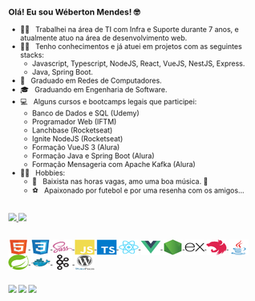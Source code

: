 ### Olá! Eu sou Wéberton Mendes! 🤓

- 🧑‍💻 &nbsp; Trabalhei na área de TI com Infra e Suporte durante 7 anos, e atualmente atuo na área de desenvolvimento web.
- 🧑‍🏫 &nbsp; Tenho conhecimentos e já atuei em projetos com as seguintes stacks:
  - Javascript, Typescript, NodeJS, React, VueJS, NestJS, Express.
  - Java, Spring Boot.
- 🏅 &nbsp; Graduado em Redes de Computadores.
- 🎓 &nbsp; Graduando em Engenharia de Software.
- 💻 &nbsp; Alguns cursos e bootcamps legais que participei:
  - Banco de Dados e SQL (Udemy)
  - Programador Web (IFTM)
  - Lanchbase (Rocketseat)
  - Ignite NodeJS (Rocketseat)
  - Formação VueJS 3 (Alura)
  - Formação Java e Spring Boot (Alura)
  - Formação Mensageria com Apache Kafka (Alura)
- 🤸‍♂️ &nbsp; Hobbies:
  - 🎸 &nbsp; Baixista nas horas vagas, amo uma boa música. 🤘
  - ⚽️ &nbsp; Apaixonado por futebol e por uma resenha com os amigos...
<br>
<div>
  <a href="https://github.com/webertonMendes">
  <img height="180em" src="https://wm-github-readme-stats.vercel.app/api?username=webertonMendes&show_icons=true&theme=slateorange&include_all_commits=true&count_private=true"/>
  <img height="180em" src="https://wm-github-readme-stats.vercel.app/api/top-langs/?username=webertonMendes&layout=compact&langs_count=7&theme=slateorange"/>
</div>
<br>
<div style="display: inline_block"><br>
  <img align="center" alt="Weberton-HTML" height="30" width="40" src="https://raw.githubusercontent.com/devicons/devicon/master/icons/html5/html5-original.svg">
  <img align="center" alt="Weberton-CSS" height="30" width="40" src="https://raw.githubusercontent.com/devicons/devicon/master/icons/css3/css3-original.svg">
  <img align="center" alt="Weberton-Sass" height="30" width="40" src="https://raw.githubusercontent.com/devicons/devicon/master/icons/sass/sass-original.svg">
  <img align="center" alt="Weberton-Js" height="30" width="40" src="https://raw.githubusercontent.com/devicons/devicon/master/icons/javascript/javascript-plain.svg">
  <img align="center" alt="Weberton-Ts" height="30" width="40" src="https://raw.githubusercontent.com/devicons/devicon/master/icons/typescript/typescript-plain.svg">
  <img align="center" alt="Weberton-React" height="30" width="40" src="https://raw.githubusercontent.com/devicons/devicon/master/icons/react/react-original.svg">
  <img align="center" alt="Weberton-Vue" height="30" width="40" src="https://raw.githubusercontent.com/devicons/devicon/master/icons/vuejs/vuejs-original.svg">
  <img align="center" alt="Weberton-Node" height="30" width="40" src="https://raw.githubusercontent.com/devicons/devicon/master/icons/nodejs/nodejs-original.svg">
  <img align="center" alt="Weberton-Express" height="30" width="40" src="https://raw.githubusercontent.com/devicons/devicon/master/icons/express/express-original.svg">
  <img align="center" alt="Weberton-NestJS" height="30" width="40" src="https://raw.githubusercontent.com/devicons/devicon/master/icons/nestjs/nestjs-original.svg">
  <img align="center" alt="Weberton-Java" height="30" width="40" src="https://raw.githubusercontent.com/devicons/devicon/master/icons/java/java-original.svg">
  <img align="center" alt="Weberton-Spring" height="30" width="40" src="https://raw.githubusercontent.com/devicons/devicon/master/icons/spring/spring-original.svg">  
  <img align="center" alt="Weberton-Docker" height="30" width="40" src="https://raw.githubusercontent.com/devicons/devicon/master/icons/docker/docker-original.svg">
  <img align="center" alt="Weberton-Kafka" height="30" width="40" src="https://raw.githubusercontent.com/devicons/devicon/master/icons/apachekafka/apachekafka-original.svg">
  <img align="center" alt="Weberton-Wordpress" height="30" width="40" src="https://raw.githubusercontent.com/devicons/devicon/master/icons/wordpress/wordpress-original.svg">
</div> 
  
  ##
  
<div>
  <a href="https://www.linkedin.com/in/weberton-mendes/" target="_blank"><img src="https://img.shields.io/badge/-LinkedIn-%230077B5?style=for-the-badge&logo=linkedin&logoColor=white" target="_blank"></a>
  <a href="https://www.instagram.com/weberton.mi" target="_blank"><img src="https://img.shields.io/badge/-Instagram-%23E4405F?style=for-the-badge&logo=instagram&logoColor=white" target="_blank"></a>
  <a href = "mailto:weberton.mendes@hotmail.com"><img src="https://img.shields.io/badge/Microsoft_Outlook-0078D4?style=for-the-badge&logo=microsoft-outlook&logoColor=white" target="_blank"></a>
</div>
